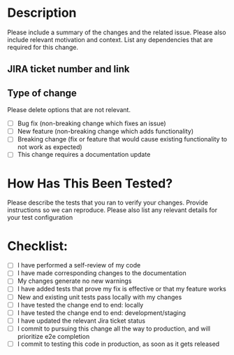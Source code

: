 <!-- REQUIRED -->
# Description

Please include a summary of the changes and the related issue. Please also include relevant motivation and context. List any dependencies that are required for this change.

<!-- REQUIRED -->
## JIRA ticket number and link

<!-- REQUIRED -->
## Type of change

Please delete options that are not relevant.

- [ ] Bug fix (non-breaking change which fixes an issue)
- [ ] New feature (non-breaking change which adds functionality)
- [ ] Breaking change (fix or feature that would cause existing functionality to not work as expected)
- [ ] This change requires a documentation update

<!-- REQUIRED -->
# How Has This Been Tested?

Please describe the tests that you ran to verify your changes. Provide instructions so we can reproduce. Please also list any relevant details for your test configuration

<!-- REQUIRED -->
# Checklist:

- [ ] I have performed a self-review of my code
- [ ] I have made corresponding changes to the documentation
- [ ] My changes generate no new warnings
- [ ] I have added tests that prove my fix is effective or that my feature works
- [ ] New and existing unit tests pass locally with my changes
- [ ] I have tested the change end to end: locally
- [ ] I have tested the change end to end: development/staging
- [ ] I have updated the relevant Jira ticket status
- [ ] I commit to pursuing this change all the way to production, and will prioritize e2e completion
- [ ] I commit to testing this code in production, as soon as it gets released
